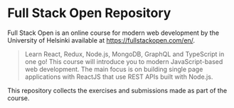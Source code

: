 # Full Stack Open Repository
Full Stack Open is an online course for modern web development by the University of Helsinki available at https://fullstackopen.com/en/.

> Learn React, Redux, Node.js, MongoDB, GraphQL and TypeScript in one go! This course will introduce you to modern JavaScript-based web development. The main focus is on building single page applications with ReactJS that use REST APIs built with Node.js.

This repository collects the exercises and submissions made as part of the course.

